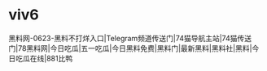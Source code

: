 # viv6
黑料网-0623-黑料不打烊入口|Telegram频道传送门|74猫导航主站|74猫传送门|78黑料网|今日吃瓜|五一吃瓜|今日黑料免费|黑料门|最新黑料|黑料社|黑料|今日吃瓜在线|881比鸭

